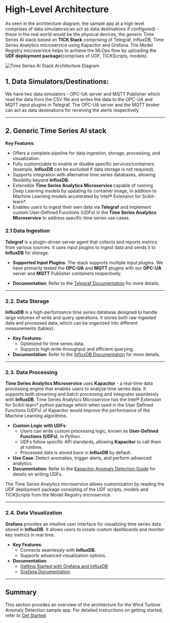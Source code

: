 
# High-Level Architecture

As seen in the architecture diagram, the sample app at a high level comprises of data simulators(can act as data destinations if configured) - these in the real world would be the physical devices, the generic Time Series AI stack based on **TICK Stack** comprising of Telegraf, InfluxDB, Time Series Analytics microservice using Kapacitor and Grafana. The Model Registry microservice helps to achieve the MLOps flow by uploading the **UDF deployment package**(comprises of UDF, TICKScripts, models).

![Time Series AI Stack Architecture Diagram](./_images/time-series-ai-stack-architecture.png)


## 1. **Data Simulators/Destinations**:
  We have two data simulators - OPC-UA server and MQTT Publisher which read the data from
  the CSV file and writes the data to the OPC-UA and MQTT input plugins in Telegraf.
  The OPC-UA server and the MQTT broker can act as data destinations for receiving the alerts respectively

---

## 2. **Generic Time Series AI stack**

**Key Features**:

- Offers a complete pipeline for data ingestion, storage, processing, and visualization.
- Fully customizable to enable or disable specific services/containers (example, **InfluxDB** can be excluded if data storage is not required).
- Supports integration with alternative time series databases, allowing flexibility beyond **InfluxDB**.
- Extensible **Time Series Analytics Microservice** capable of running Deep Learning models by updating its container image, in addition to Machine Learning models accelerated by Intel® Extension for Scikit-learn*.
- Enables users to ingest their own data via **Telegraf** and implement custom User-Defined Functions (UDFs) in the **Time Series Analytics Microservice** to address specific time series use cases.

### 2.1 **Data Ingestion**

**Telegraf** is a plugin-driven server agent that collects and reports metrics from various sources. It uses input plugins to ingest data and sends it to **InfluxDB** for storage.

- **Supported Input Plugins**: The stack supports multiple input plugins. We have primarily tested the **OPC-UA** and **MQTT** plugins with our **OPC-UA** server and **MQTT** Publisher containers respectively.

- **Documentation**: Refer to the [Telegraf Documentation](https://docs.influxdata.com/telegraf/v1/) for more details.

---

### 2.2. **Data Storage**

**InfluxDB** is a high-performance time series database designed to handle large volumes of write and query operations. It stores both raw ingested data and processed data, which can be organized into different measurements (tables).

- **Key Features**:
  - Optimized for time series data.
  - Supports high write throughput and efficient querying.
- **Documentation**: Refer to the [InfluxDB Documentation](https://docs.influxdata.com/influxdb/v1/) for more details.

---

### 2.3. **Data Processing**

**Time Series Analytics Microservice** uses **Kapacitor** - a real-time data processing engine that enables users to analyze time series data. It supports both streaming and batch processing and integrates seamlessly with **InfluxDB**.
Time Series Analytics Microservice has the Intel® Extension for Scikit-learn* python package which when used in the User Defined Functions (UDFs) of Kapacitor would improve the performance of the Machine Learning algorithms.

- **Custom Logic with UDFs**:
  - Users can write custom processing logic, known as **User-Defined Functions (UDFs)**, in Python.
  - UDFs follow specific API standards, allowing **Kapacitor** to call them at runtime.
  - Processed data is stored back in **InfluxDB** by default.
- **Use Case**: Detect anomalies, trigger alerts, and perform advanced analytics.
- **Documentation**: Refer to the [Kapacitor Anomaly Detection Guide](https://docs.influxdata.com/kapacitor/v1/guides/anomaly_detection/) for details on writing UDFs.

The Time Series Analytics microservice allows customization by reading the UDF deployment package consisting of the UDF scripts, models and TICKScripts from the Model Registry microservice.

---

### 2.4. **Data Visualization**

**Grafana** provides an intuitive user interface for visualizing time series data stored in **InfluxDB**. It allows users to create custom dashboards and monitor key metrics in real time.

- **Key Features**:
  - Connects seamlessly with **InfluxDB**.
  - Supports advanced visualization options.
- **Documentation**:
  - [Getting Started with Grafana and InfluxDB](https://grafana.com/docs/grafana/latest/getting-started/get-started-grafana-influxdb/)
  - [Grafana Documentation](https://grafana.com/docs/grafana/latest/)

---

## Summary

This section provides an overview of the architecture for the Wind Turbine Anomaly Detection sample app. For detailed instructions on getting started, refer to [Get Started](./get-started.md).
